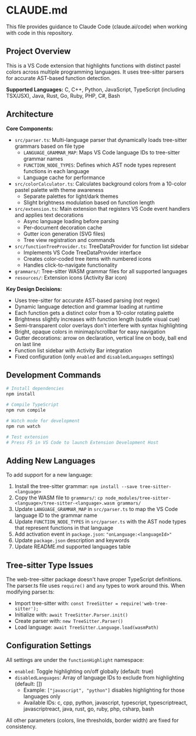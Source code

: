 # CLAUDE.md

This file provides guidance to Claude Code (claude.ai/code) when working with code in this repository.

## Project Overview

This is a VS Code extension that highlights functions with distinct pastel colors across multiple programming languages. It uses tree-sitter parsers for accurate AST-based function detection.

**Supported Languages:** C, C++, Python, JavaScript, TypeScript (including TSX/JSX), Java, Rust, Go, Ruby, PHP, C#, Bash

## Architecture

**Core Components:**
- `src/parser.ts`: Multi-language parser that dynamically loads tree-sitter grammars based on file type
  - `LANGUAGE_GRAMMAR_MAP`: Maps VS Code language IDs to tree-sitter grammar names
  - `FUNCTION_NODE_TYPES`: Defines which AST node types represent functions in each language
  - Language cache for performance
- `src/colorCalculator.ts`: Calculates background colors from a 10-color pastel palette with theme awareness
  - Separate palettes for light/dark themes
  - Slight brightness modulation based on function length
- `src/extension.ts`: Main extension that registers VS Code event handlers and applies text decorations
  - Async language loading before parsing
  - Per-document decoration cache
  - Gutter icon generation (SVG files)
  - Tree view registration and commands
- `src/functionTreeProvider.ts`: TreeDataProvider for function list sidebar
  - Implements VS Code TreeDataProvider interface
  - Creates color-coded tree items with numbered icons
  - Handles click-to-navigate functionality
- `grammars/`: Tree-sitter WASM grammar files for all supported languages
- `resources/`: Extension icons (Activity Bar icon)

**Key Design Decisions:**
- Uses tree-sitter for accurate AST-based parsing (not regex)
- Dynamic language detection and grammar loading at runtime
- Each function gets a distinct color from a 10-color rotating palette
- Brightness slightly increases with function length (subtle visual cue)
- Semi-transparent color overlays don't interfere with syntax highlighting
- Bright, opaque colors in minimap/scrollbar for easy navigation
- Gutter decorations: arrow on declaration, vertical line on body, ball end on last line
- Function list sidebar with Activity Bar integration
- Fixed configuration (only `enabled` and `disabledLanguages` settings)

## Development Commands

```bash
# Install dependencies
npm install

# Compile TypeScript
npm run compile

# Watch mode for development
npm run watch

# Test extension
# Press F5 in VS Code to launch Extension Development Host
```

## Adding New Languages

To add support for a new language:

1. Install the tree-sitter grammar: `npm install --save tree-sitter-<language>`
2. Copy the WASM file to `grammars/`: `cp node_modules/tree-sitter-<language>/tree-sitter-<language>.wasm grammars/`
3. Update `LANGUAGE_GRAMMAR_MAP` in `src/parser.ts` to map the VS Code language ID to the grammar name
4. Update `FUNCTION_NODE_TYPES` in `src/parser.ts` with the AST node types that represent functions in that language
5. Add activation event in `package.json`: `"onLanguage:<languageId>"`
6. Update `package.json` description and keywords
7. Update README.md supported languages table

## Tree-sitter Type Issues

The web-tree-sitter package doesn't have proper TypeScript definitions. The parser.ts file uses `require()` and `any` types to work around this. When modifying parser.ts:
- Import tree-sitter with: `const TreeSitter = require('web-tree-sitter');`
- Initialize with: `await TreeSitter.Parser.init()`
- Create parser with: `new TreeSitter.Parser()`
- Load language: `await TreeSitter.Language.load(wasmPath)`

## Configuration Settings

All settings are under the `functionHighlight` namespace:
- `enabled`: Toggle highlighting on/off globally (default: true)
- `disabledLanguages`: Array of language IDs to exclude from highlighting (default: [])
  - Example: `["javascript", "python"]` disables highlighting for those languages only
  - Available IDs: c, cpp, python, javascript, typescript, typescriptreact, javascriptreact, java, rust, go, ruby, php, csharp, bash

All other parameters (colors, line thresholds, border width) are fixed for consistency.
